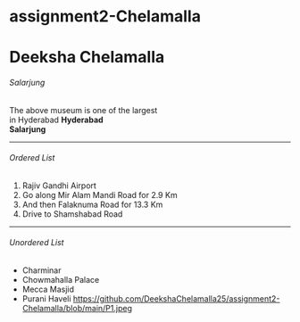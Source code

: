 # assignment2-Chelamalla
# Deeksha Chelamalla
###### Salarjung
The above museum is one of the largest <br>
in Hyderabad
**Hyderabad** <br>
**Salarjung** <br>

---
###### Ordered List
1. Rajiv Gandhi Airport
2. Go along Mir Alam Mandi Road for 2.9 Km
3. And then Falaknuma Road for 13.3 Km
4. Drive to Shamshabad Road
---
###### Unordered List
- Charminar
- Chowmahalla Palace
- Mecca Masjid
- Purani Haveli
https://github.com/DeekshaChelamalla25/assignment2-Chelamalla/blob/main/P1.jpeg